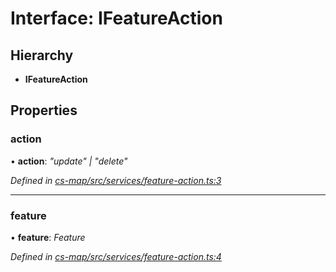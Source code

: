 # Interface: IFeatureAction

## Hierarchy

* **IFeatureAction**

## Properties

###  action

• **action**: *"update" | "delete"*

*Defined in [cs-map/src/services/feature-action.ts:3](https://github.com/RichardHovenkamp/csnext/blob/0e0b9b29/packages/cs-map/src/services/feature-action.ts#L3)*

___

###  feature

• **feature**: *Feature*

*Defined in [cs-map/src/services/feature-action.ts:4](https://github.com/RichardHovenkamp/csnext/blob/0e0b9b29/packages/cs-map/src/services/feature-action.ts#L4)*
